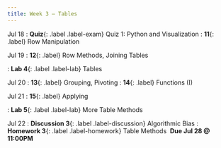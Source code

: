 ```yaml
---
title: Week 3 — Tables
---
```


Jul 18
: **Quiz**{: .label .label-exam} Quiz 1: Python and Visualization
: **11**{: .label} Row Manipulation
  <!--: [Slides](#) &#8226; [Code](#)-->
  <!--: *Optional Reading*-->

Jul 19
: **12**{: .label} Row Methods, Joining Tables
  <!--: [Slides](#) &#8226; [Code](#)-->
  <!--: *Optional Reading*-->
: **Lab 4**{: .label .label-lab} Tables

Jul 20
: **13**{: .label} Grouping, Pivoting
: **14**{: .label} Functions (I)
  <!--: [Slides](#) &#8226; [Code](#)-->
  <!--: *Optional Reading*-->

Jul 21
: **15**{: .label} Applying
  <!--: [Slides](#) &#8226; [Code](#)-->
  <!--: *Optional Reading*-->
: **Lab 5**{: .label .label-lab} More Table Methods

Jul 22
: **Discussion 3**{: .label .label-discussion} Algorithmic Bias
: **Homework 3**{: .label .label-homework} Table Methods &nbsp;**Due Jul 28 @ 11:00PM**
